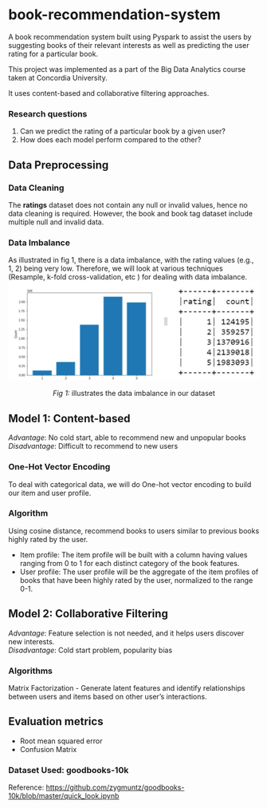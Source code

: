 # book-recommendation-system
A book recommendation system built using Pyspark to assist the users by suggesting books of their relevant interests as well as predicting the user rating for a particular book.

This project was implemented as a part of the Big Data Analytics course taken at Concordia University. 

It uses content-based and collaborative filtering approaches.

### Research questions
<ol>
    <li>Can we predict the rating of a particular book by a given user?</li>
    <li>How does each model perform compared to the other?</li>
</ol>

## Data Preprocessing
### Data Cleaning
The **ratings** dataset does not contain any null or invalid values, hence no data cleaning is required. However, the book and book tag dataset include multiple null and invalid data.

### Data Imbalance
As illustrated in fig 1, there is a data imbalance, with the rating values (e.g., 1, 2) being very low. Therefore, we will look at various techniques (Resample, k-fold cross-validation, etc ) for dealing with data imbalance.
![Fig 1: illustrates the data imbalance in our dataset](./fig/fig1-imbalance-data.png)
<center><em>Fig 1:</em> illustrates the data imbalance in our dataset</center>

## Model 1: Content-based
*Advantage*: No cold start, able to recommend new and unpopular books <br/>
*Disadvantage*: Difficult to recommend to new users

### One-Hot Vector Encoding
To deal with categorical data, we will do One-hot vector encoding to build our item and user profile.

### Algorithm
Using cosine distance, recommend books to users similar to previous books highly rated by the user.
* Item profile: The item profile will be built with a column having values ranging from 0 to 1 for each distinct category of the book features.
* User profile: The user profile will be the aggregate of the item profiles of books that have been highly rated by the user, normalized to the range 0-1.

## Model 2: Collaborative Filtering
*Advantage*: Feature selection is not needed, and it helps users discover new interests. <br/>
*Disadvantage*: Cold start problem, popularity bias

### Algorithms
Matrix Factorization - Generate latent features and identify relationships between users and items based on other user’s interactions.

## Evaluation metrics 
* Root mean squared error
* Confusion Matrix


### Dataset Used: goodbooks-10k
Reference: https://github.com/zygmuntz/goodbooks-10k/blob/master/quick_look.ipynb
